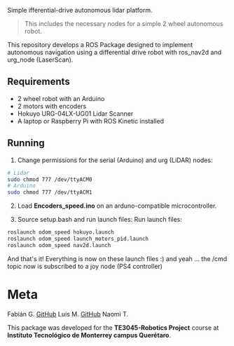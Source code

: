  Simple ifferential-drive autonomous lidar  platform.

> This includes the necessary nodes for a simple 2 wheel autonomous robot.

This repository develops a ROS Package designed to implement autonomous navigation using a differential drive robot with ros_nav2d and urg_node (LaserScan).

## Requirements

* 2 wheel robot with an Arduino
* 2 motors with encoders
* Hokuyo URG-04LX-UG01 Lidar Scanner
* A laptop or Raspberry Pi with ROS Kinetic installed

## Running

1. Change permissions for the serial (Arduino) and urg (LiDAR) nodes:
```bash
# Lidar
sudo chmod 777 /dev/ttyACM0 
# Arduino
sudo chmod 777 /dev/ttyACM1
```
2. Load **Encoders_speed.ino** on an arduno-compatible microcontroller.

3. Source setup.bash and run launch files:
Run launch files:
```bash
roslaunch odom_speed hokuyo.launch
roslaunch odom_speed launch_motors_pid.launch
roslaunch odom_speed nav2d.launch
```

And that's it! Everything is now on these launch files :) and yeah ... the /cmd topic now is subscribed to a joy node (PS4 controller)



# Meta
Fabián G. [GitHub](https://github.com/fgomezgo)
Luis M.  [GitHub](https://github.com/lemontyc)
Naomi T.


This package was developed for the **TE3045-Robotics Project** course at **Instituto Tecnológico de Monterrey campus Querétaro**.

